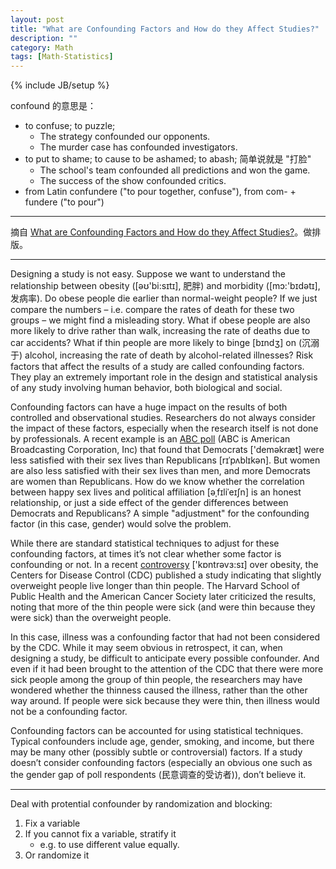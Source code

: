 ```yaml
---
layout: post
title: "What are Confounding Factors and How do they Affect Studies?"
description: ""
category: Math 
tags: [Math-Statistics]  
---  
```

{% include JB/setup %}  
  
confound 的意思是：

* to confuse; to puzzle;
	* The strategy confounded our opponents.
	* The murder case has confounded investigators.
* to put to shame; to cause to be ashamed; to abash; 简单说就是 "打脸"
	* The school's team confounded all predictions and won the game.
	* The success of the show confounded critics.
* from Latin confundere ("to pour together, confuse"), from com- + fundere ("to pour")
-----
  
摘自 [What are Confounding Factors and How do they Affect Studies?](http://www.stats.org/faq_factors.htm)。做排版。

-----

Designing a study is not easy. Suppose we want to understand the relationship between obesity ([əʊ'bi:sɪtɪ], 肥胖) and morbidity ([mɔ:'bɪdətɪ], 发病率). Do obese people die earlier than normal-weight people? If we just compare the numbers – i.e. compare the rates of death for these two groups – we might find a misleading story. What if obese people are also more likely to drive rather than walk, increasing the rate of deaths due to car accidents? What if thin people are more likely to binge [bɪndʒ] on (沉溺于) alcohol, increasing the rate of death by alcohol-related illnesses? Risk factors that affect the results of a study are called confounding factors. They play an extremely important role in the design and statistical analysis of any study involving human behavior, both biological and social.

Confounding factors can have a huge impact on the results of both controlled and observational studies. Researchers do not always consider the impact of these factors, especially when the research itself is not done by professionals. A recent example is an [ABC poll](http://abcnews.go.com/Primetime/News/story?id=180291) (ABC is American Broadcasting Corporation, Inc) that found that Democrats ['deməkræt] were less satisfied with their sex lives than Republicans [rɪˈpʌblɪkən]. But women are also less satisfied with their sex lives than men, and more Democrats are women than Republicans. How do we know whether the correlation between happy sex lives and political affiliation [əˌfɪliˈeɪʃn] is an honest relationship, or just a side effect of the gender differences between Democrats and Republicans? A simple "adjustment" for the confounding factor (in this case, gender) would solve the problem.

While there are standard statistical techniques to adjust for these confounding factors, at times it’s not clear whether some factor is confounding or not. In a recent [controversy](http://www.stats.org/stories/will_a_few_extra_pounds_may24_05.htm) ['kɒntrəvɜ:sɪ] over obesity, the Centers for Disease Control (CDC) published a study indicating that slightly overweight people live longer than thin people. The Harvard School of Public Health and the American Cancer Society later criticized the results, noting that more of the thin people were sick (and were thin because they were sick) than the overweight people.

In this case, illness was a confounding factor that had not been considered by the CDC. While it may seem obvious in retrospect, it can, when designing a study, be difficult to anticipate every possible confounder. And even if it had been brought to the attention of the CDC that there were more sick people among the group of thin people, the researchers may have wondered whether the thinness caused the illness, rather than the other way around. If people were sick because they were thin, then illness would not be a confounding factor.

Confounding factors can be accounted for using statistical techniques. Typical confounders include age, gender, smoking, and income, but there may be many other (possibly subtle or controversial) factors. If a study doesn’t consider confounding factors (especially an obvious one such as the gender gap of poll respondents (民意调查的受访者)), don’t believe it.

-----

Deal with protential confounder by randomization and blocking:

1. Fix a variable
2. If you cannot fix a variable, stratify it
	* e.g. to use different value equally.
3. Or randomize it
